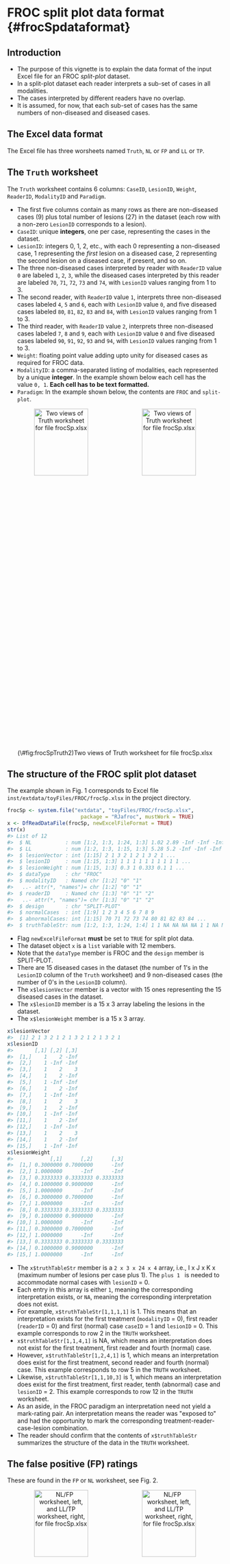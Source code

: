 # FROC split plot data format {#frocSpdataformat}




## Introduction
* The purpose of this vignette is to explain the data format of the input Excel file for an FROC *split-plot* dataset.
* In a split-plot dataset each reader interprets a sub-set of cases in all modalities.
* The cases interpreted by different readers have no overlap. 
* It is assumed, for now, that each sub-set of cases has the same numbers of non-diseased and diseased cases.

## The Excel data format
The Excel file has three worsheets named `Truth`, `NL` or `FP` and `LL` or `TP`. 

## The `Truth` worksheet 
The `Truth` worksheet contains 6 columns: `CaseID`, `LesionID`, `Weight`, `ReaderID`, `ModalityID` and `Paradigm`. 

* The first five columns contain as many rows as there are non-diseased cases (9) plus total number of lesions (27) in the dataset (each row with a non-zero `LesionID` corresponds to a lesion). 
* `CaseID`: unique **integers**, one per case, representing the cases in the dataset. 
* `LesionID`: integers 0, 1, 2, etc., with each 0 representing a non-diseased case, 1 representing the *first* lesion on a diseased case, 2 representing the second lesion on a diseased case, if present, and so on. 
* The three non-diseased cases interpreted by reader with `ReaderID`  value `0` are labeled `1`, `2`, `3`, while the diseased cases interpreted by this reader are labeled `70`, `71`, `72`, `73` and `74`, with `LesionID` values ranging from 1 to 3.  
* The second reader, with `ReaderID` value `1`, interprets three non-diseased cases labeled `4`, `5` and `6`, each with `LesionID` value `0`, and five diseased cases labeled `80`, `81`, `82`, `83` and `84`, with `LesionID` values ranging from 1 to 3.  
* The third reader, with `ReaderID` value `2`, interprets three non-diseased cases labeled `7`, `8` and `9`, each with `LesionID` value `0` and five diseased cases labeled `90`, `91`, `92`, `93` and `94`, with `LesionID` values ranging from 1 to 3.  
* `Weight`: floating point value adding upto unity for diseased cases as required for FROC data.
* `ModalityID`: a comma-separated listing of modalities, each represented by a unique **integer**. In the example shown below each cell has the value `0, 1`. **Each cell has to be text formatted.**
* `Paradigm`: In the example shown below, the contents are `FROC` and `split-plot`. 

<div class="figure" style="text-align: center">
<img src="images/frocSpTruth.png" alt="Two views of Truth worksheet for file frocSp.xlsx" width="50%" height="20%" /><img src="images/frocSpTruth2.png" alt="Two views of Truth worksheet for file frocSp.xlsx" width="50%" height="20%" />
<p class="caption">(\#fig:frocSpTruth2)Two views of Truth worksheet for file frocSp.xlsx</p>
</div>


## The structure of the FROC split plot dataset
The example shown in Fig. 1 corresponds to Excel file `inst/extdata/toyFiles/FROC/frocSp.xlsx` in the project directory. 


```r
frocSp <- system.file("extdata", "toyFiles/FROC/frocSp.xlsx",
                        package = "RJafroc", mustWork = TRUE)
x <- DfReadDataFile(frocSp, newExcelFileFormat = TRUE)
str(x)
#> List of 12
#>  $ NL           : num [1:2, 1:3, 1:24, 1:3] 1.02 2.89 -Inf -Inf -Inf ...
#>  $ LL           : num [1:2, 1:3, 1:15, 1:3] 5.28 5.2 -Inf -Inf -Inf ...
#>  $ lesionVector : int [1:15] 2 1 3 2 1 2 1 3 2 1 ...
#>  $ lesionID     : num [1:15, 1:3] 1 1 1 1 1 1 1 1 1 1 ...
#>  $ lesionWeight : num [1:15, 1:3] 0.3 1 0.333 0.1 1 ...
#>  $ dataType     : chr "FROC"
#>  $ modalityID   : Named chr [1:2] "0" "1"
#>   ..- attr(*, "names")= chr [1:2] "0" "1"
#>  $ readerID     : Named chr [1:3] "0" "1" "2"
#>   ..- attr(*, "names")= chr [1:3] "0" "1" "2"
#>  $ design       : chr "SPLIT-PLOT"
#>  $ normalCases  : int [1:9] 1 2 3 4 5 6 7 8 9
#>  $ abnormalCases: int [1:15] 70 71 72 73 74 80 81 82 83 84 ...
#>  $ truthTableStr: num [1:2, 1:3, 1:24, 1:4] 1 1 NA NA NA NA 1 1 NA NA ...
```

* Flag `newExcelFileFormat` **must** be set to `TRUE` for split plot data. 
* The dataset object `x` is a `list` variable with 12 members. 
* Note that the `dataType` member is FROC and the `design` member is SPLIT-PLOT. 
* There are 15 diseased cases in the dataset (the number of 1's in the `LesionID` column of the `Truth` worksheet) and 9 non-diseased cases (the number of 0's in the `LesionID` column). 
* The `x$lesionVector` member is a vector with 15 ones representing the 15 diseased cases in the dataset. 
* The `x$lesionID` member is a 15 x 3 array labeling the lesions in the dataset.
* The `x$lesionWeight` member is a 15 x 3 array.


```r
x$lesionVector
#>  [1] 2 1 3 2 1 2 1 3 2 1 2 1 3 2 1
x$lesionID
#>       [,1] [,2] [,3]
#>  [1,]    1    2 -Inf
#>  [2,]    1 -Inf -Inf
#>  [3,]    1    2    3
#>  [4,]    1    2 -Inf
#>  [5,]    1 -Inf -Inf
#>  [6,]    1    2 -Inf
#>  [7,]    1 -Inf -Inf
#>  [8,]    1    2    3
#>  [9,]    1    2 -Inf
#> [10,]    1 -Inf -Inf
#> [11,]    1    2 -Inf
#> [12,]    1 -Inf -Inf
#> [13,]    1    2    3
#> [14,]    1    2 -Inf
#> [15,]    1 -Inf -Inf
x$lesionWeight
#>            [,1]      [,2]      [,3]
#>  [1,] 0.3000000 0.7000000      -Inf
#>  [2,] 1.0000000      -Inf      -Inf
#>  [3,] 0.3333333 0.3333333 0.3333333
#>  [4,] 0.1000000 0.9000000      -Inf
#>  [5,] 1.0000000      -Inf      -Inf
#>  [6,] 0.3000000 0.7000000      -Inf
#>  [7,] 1.0000000      -Inf      -Inf
#>  [8,] 0.3333333 0.3333333 0.3333333
#>  [9,] 0.1000000 0.9000000      -Inf
#> [10,] 1.0000000      -Inf      -Inf
#> [11,] 0.3000000 0.7000000      -Inf
#> [12,] 1.0000000      -Inf      -Inf
#> [13,] 0.3333333 0.3333333 0.3333333
#> [14,] 0.1000000 0.9000000      -Inf
#> [15,] 1.0000000      -Inf      -Inf
```

* The `x$truthTableStr` member is a `2 x 3 x 24 x 4` array, i.e., I x J x K x (maximum number of lesions per case plus 1). The `plus 1 ` is needed to accommodate normal cases with `lesionID` = 0. 
* Each entry in this array is either `1`, meaning the corresponding interpretation exists, or `NA`,  meaning the corresponding interpretation does not exist. 
* For example, `x$truthTableStr[1,1,1,1]` is 1. This means that an interpretation exists for the first treatment (`modalityID` = 0), first reader (`readerID` = 0) and first (normal) case `caseID` = 1 and `lesionID` = 0. This example corresponds to row 2 in the `TRUTH` worksheet.
* `x$truthTableStr[1,1,4,1]` is NA, which means an interpretation does not exist for the first treatment, first reader and fourth (normal) case. 
* However, `x$truthTableStr[1,2,4,1]` is 1, which means an interpretation does exist for the first treatment, second reader and fourth (normal) case. This example corresponds to row 5 in the `TRUTH` worksheet.
* Likewise, `x$truthTableStr[1,1,10,3]` is 1, which means an interpretation does exist for the first treatment, first reader, tenth (abnormal) case and `lesionID` = 2. This example corresponds to row 12 in the `TRUTH` worksheet.
* As an aside, in the FROC paradigm an interpretation need not yield a mark-rating pair. An interpretation means the reader was "exposed to" and had the opportunity to mark the corresponding treatment-reader-case-lesion combination.
* The reader should confirm that the contents of `x$truthTableStr` summarizes the structure of the data in the `TRUTH` worksheet.


## The false positive (FP) ratings
These are found in the `FP` or `NL` worksheet, see Fig. 2.

<div class="figure" style="text-align: center">
<img src="images/frocSpNL.png" alt="NL/FP worksheet, left, and LL/TP worksheet, right, for file frocSp.xlsx" width="50%" height="20%" /><img src="images/frocSpLL.png" alt="NL/FP worksheet, left, and LL/TP worksheet, right, for file frocSp.xlsx" width="50%" height="20%" />
<p class="caption">(\#fig:frocSpLL)NL/FP worksheet, left, and LL/TP worksheet, right, for file frocSp.xlsx</p>
</div>

* This worksheet has the ratings of non-diseased cases. 
* The common vertical length is 30 in this example (2 modalities times 3 readers times 5 non-diseased cases per reader). 
* `ReaderID`: the reader labels: these must be from `0`, `1` or `2`, as declared in the `Truth` worksheet. 
* `ModalityID`: the modality labels: `0` or `1`, as declared in the `Truth` worksheet. 
* `CaseID`: the labels of non-diseased cases. Each `CaseID`, `ModalityID`, `ReaderID` combination must be consistent with that declared in the `Truth` worsheet.  
* `FP_Rating`: the floating point ratings of non-diseased cases. Each row of this worksheet yields a rating corresponding to the values of `ReaderID`, `ModalityID` and `CaseID` for that row. Each `CaseID`, `ModalityID`, `ReaderID` combination must be consistent with that declared in the `Truth` worsheet. 


```r
x$NL[,1,1:9,1]
#>      [,1] [,2] [,3] [,4] [,5] [,6] [,7] [,8] [,9]
#> [1,] 1.02 2.22 1.90 -Inf -Inf -Inf -Inf -Inf -Inf
#> [2,] 2.89 0.84 1.85 -Inf -Inf -Inf -Inf -Inf -Inf
x$NL[,2,1:9,1]
#>      [,1] [,2] [,3] [,4] [,5] [,6] [,7] [,8] [,9]
#> [1,] -Inf -Inf -Inf 2.21 3.10 2.21 -Inf -Inf -Inf
#> [2,] -Inf -Inf -Inf 3.22 3.01 1.96 -Inf -Inf -Inf
x$NL[,3,1:9,1]
#>      [,1] [,2] [,3] [,4] [,5] [,6] [,7] [,8] [,9]
#> [1,] -Inf -Inf -Inf -Inf -Inf -Inf 2.14 1.98 1.95
#> [2,] -Inf -Inf -Inf -Inf -Inf -Inf 2.24 4.01 1.65
```

* The first line of the above code shows the ratings, in both modalities, of the first three non-diseased cases with `CaseID`s `1,3,3` (indexed 1, 2, 3 and appearing in the first three columns) interpreted by the first reader (`ReaderID` `0`).
* The second line shows the ratings, in both modalities, of the next three non-diseased cases with `CaseID`s `4,5,6` (indexed 4, 5, 6and appearing in the next three columns) interpreted by the second reader (`ReaderID` `1`).
* The third line shows the ratings, in both modalities, of the final three non-diseased cases with `CaseID`s `7,8,9` (indexed 7, 8, 9and appearing in the final three columns) interpreted by the third reader (`ReaderID` `2`).
* Values such as `x$NL[,,16:30,1]`, which are there for compatibility with FROC data, are all filled with `-Inf`.

## The true positive (TP) ratings
These are found in the `TP` or `LL` worksheet, see below.

* This worksheet has the ratings of diseased cases. 
* The common vertical length is 30 in this example (2 modalities times 3 readers times 5 diseased cases per reader). 
* `ReaderID`: the reader labels: these must be from `0`, `1` or `2`, as declared in the `Truth` worksheet. 
* `ModalityID`: the modality labels: `0` or `1`, as declared in the `Truth` worksheet. 
* `CaseID`: the labels of diseased cases. Each `CaseID`, `ModalityID`, `ReaderID` combination must be consistent with that declared in the `Truth` worsheet.  
* `TP_Rating`: the floating point ratings of diseased cases. Each row of this worksheet yields a rating corresponding to the values of `ReaderID`, `ModalityID` and `CaseID` for that row. Each `CaseID`, `ModalityID`, `ReaderID` combination must be consistent with that declared in the `Truth` worsheet. 



```r
x$LL[,1,1:15,1]
#>      [,1] [,2] [,3] [,4] [,5] [,6] [,7] [,8] [,9] [,10] [,11] [,12] [,13] [,14]
#> [1,] 5.28 3.01 5.98 5.00 4.26 -Inf -Inf -Inf -Inf  -Inf  -Inf  -Inf  -Inf  -Inf
#> [2,] 5.20 3.27 4.61 5.18 4.72 -Inf -Inf -Inf -Inf  -Inf  -Inf  -Inf  -Inf  -Inf
#>      [,15]
#> [1,]  -Inf
#> [2,]  -Inf
x$LL[,2,1:15,1]
#>      [,1] [,2] [,3] [,4] [,5] [,6] [,7] [,8] [,9] [,10] [,11] [,12] [,13] [,14]
#> [1,] -Inf -Inf -Inf -Inf -Inf 5.14 3.31 4.92 4.95  5.30  -Inf  -Inf  -Inf  -Inf
#> [2,] -Inf -Inf -Inf -Inf -Inf 4.77 3.19 5.20 5.39  5.01  -Inf  -Inf  -Inf  -Inf
#>      [,15]
#> [1,]  -Inf
#> [2,]  -Inf
x$LL[,3,1:15,1]
#>      [,1] [,2] [,3] [,4] [,5] [,6] [,7] [,8] [,9] [,10] [,11] [,12] [,13] [,14]
#> [1,] -Inf -Inf -Inf -Inf -Inf -Inf -Inf -Inf -Inf  -Inf  4.66  4.03  5.22  4.94
#> [2,] -Inf -Inf -Inf -Inf -Inf -Inf -Inf -Inf -Inf  -Inf  4.87  1.94  -Inf  -Inf
#>      [,15]
#> [1,]  5.27
#> [2,]  4.78
```

* The first line of code shows the ratings, in both modalities, of the first five diseased cases with `CaseID`s `70,71,72,73,74` (indexed 1, 2, 3, 4, 5 and appearing in the first five columns) interpreted by the first reader (`ReaderID` `0`).
* The second line shows the ratings, in both modalities, of the next five diseased cases with `CaseID`s `80,81,82,83,84` (indexed 6, 7, 8, 9, 10 and appearing in the next five columns) interpreted by the second reader (`ReaderID` `1`).
* The third line shows the ratings, in both modalities, of the final five non-diseased cases with `CaseID`s `90,91,92,93,94` (indexed 11, 12, 13, 14, 15 and appearing in the final five columns) interpreted by the third reader (`ReaderID` `2`).


## Summary  
* TBA

